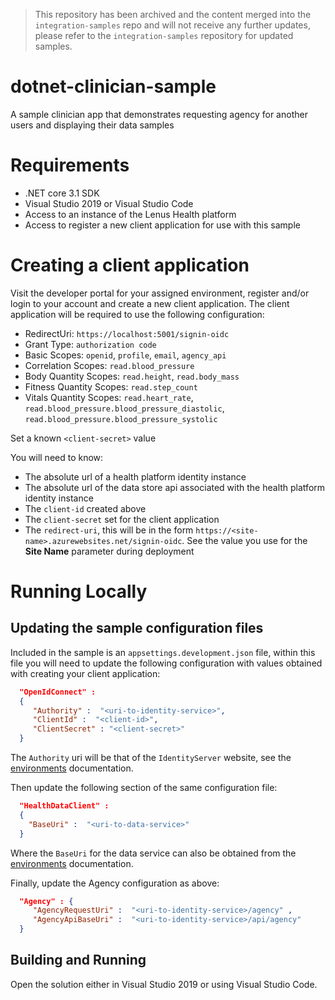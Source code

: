 > This repository has been archived and the content merged into the `integration-samples` repo and will not receive any further updates, please refer to the `integration-samples` repository for updated samples.
> 
# dotnet-clinician-sample
A sample clinician app that demonstrates requesting agency for another users and displaying their data samples

# Requirements

- .NET core 3.1 SDK
- Visual Studio 2019 or Visual Studio Code
- Access to an instance of the Lenus Health platform
- Access to register a new client application for use with this sample

# Creating a client application

Visit the developer portal for your assigned environment, register and/or login to your account and create a new client application.  The client application will be required to use the following configuration:

- RedirectUri: `https://localhost:5001/signin-oidc`
- Grant Type: `authorization code`
- Basic Scopes: `openid`, `profile`, `email`, `agency_api`
- Correlation Scopes: `read.blood_pressure`
- Body Quantity Scopes: `read.height`, `read.body_mass`
- Fitness Quantity Scopes: `read.step_count`
- Vitals Quantity Scopes: `read.heart_rate`, `read.blood_pressure.blood_pressure_diastolic`, `read.blood_pressure.blood_pressure_systolic`

Set a known `<client-secret>` value

You will need to know:

- The absolute url of a health platform identity instance
- The absolute url of the data store api associated with the health platform identity instance
- The `client-id` created above
- The `client-secret` set for the client application
- The `redirect-uri`, this will be in the form `https://<site-name>.azurewebsites.net/signin-oidc`.  See the value you use for the **Site Name** parameter during deployment

# Running Locally

## Updating the sample configuration files

Included in the sample is an `appsettings.development.json` file, within this file you will need to update the following configuration with values obtained with creating your client application:

```json
  "OpenIdConnect" : 
  {
     "Authority" :  "<uri-to-identity-service>",
     "ClientId" :  "<client-id>",
     "ClientSecret" : "<client-secret>"
  } 
```

The `Authority` uri will be that of the `IdentityServer` website, see the [environments](https://github.com/lenushealth/docs/blob/master/environment.md) documentation.

Then update the following section of the same configuration file:

```json
  "HealthDataClient" : 
  {
    "BaseUri" :  "<uri-to-data-service>"
  }
```

Where the `BaseUri` for the data service can also be obtained from the [environments](https://github.com/lenushealth/docs/blob/master/environment.md) documentation.

Finally, update the Agency configuration as above:

```json
  "Agency" : {
     "AgencyRequestUri" :  "<uri-to-identity-service>/agency" ,
     "AgencyApiBaseUri" :  "<uri-to-identity-service>/api/agency" 
  }
```

## Building and Running

Open the solution either in Visual Studio 2019 or using Visual Studio Code.
